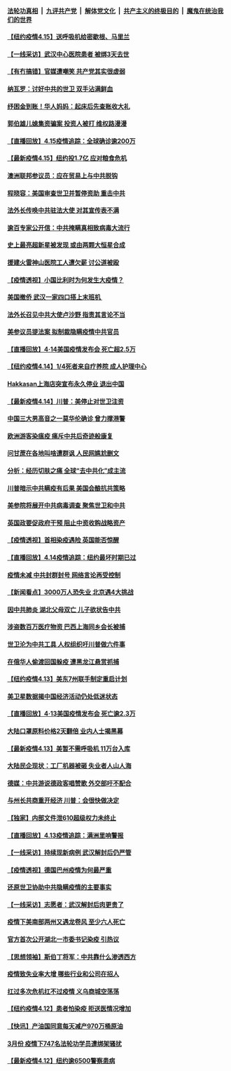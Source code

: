 

####  [法轮功真相](../../../../basic/blob/master/README.md?t=04160430) &nbsp;|&nbsp; [九评共产党](../../../../9ping.md/blob/master/README.md?t=04160430) &nbsp;|&nbsp; [解体党文化](../../../../jtdwh.md/blob/master/README.md?t=04160430)  &nbsp;|&nbsp; [共产主义的终极目的](../../../../gczydzjmd.md/blob/master/README.md?t=04160430) &nbsp;|&nbsp; [魔鬼在统治我们的世界](../../../../mgztzwmdsj.md/blob/master/README.md?t=04160430) 

#### [【纽约疫情4.15】送呼吸机给密歇根、马里兰](../pages/nf4514/n12032842.md?t=04160430) 

#### [【一线采访】武汉中心医院患者 被绑3天去世](../pages/nf4514/n12033321.md?t=04160430) 

#### [【有冇搞错】官媒遭嘲笑 共产党其实很虚弱](../pages/nf4514/n12033653.md?t=04160430) 

#### [纳瓦罗：讨好中共的世卫 双手沾满鲜血](../pages/nf4514/n12033452.md?t=04160430) 

#### [纾困金到账！华人妈妈：起床后先查账收大礼](../pages/nf4514/n12033313.md?t=04160430) 

#### [郭伯雄儿媳集资骗案 投资人被打 维权路漫漫](../pages/nf4514/n12033099.md?t=04160430) 

#### [【直播回放】4.15疫情追踪：全球确诊逾200万](../pages/nf4514/n12032899.md?t=04160430) 

#### [【最新疫情4.15】纽约投1.7亿 应对粮食危机](../pages/nf4514/n12031072.md?t=04160430) 

#### [澳洲联邦参议员：应在贸易上与中共脱钩](../pages/nf4514/n12031517.md?t=04160430) 

#### [程晓容：美国审查世卫并暂停资助 重击中共](../pages/nf4514/n12032412.md?t=04160430) 

#### [法外长传唤中共驻法大使 对其宣传表不满](../pages/nf4514/n12031412.md?t=04160430) 

#### [逾百专家公开信：中共掩瞒真相致病毒大流行](../pages/nf4514/n12030857.md?t=04160430) 

#### [史上最亮超新星被发现 或由两颗大恒星合成](../pages/nf4514/n12032037.md?t=04160430) 

#### [援建火雷神山医院工人遭欠薪 讨公道被殴](../pages/nf4514/n12032202.md?t=04160430) 

#### [【疫情透视】小国比利时为何发生大疫情？](../pages/nf4514/n12028180.md?t=04160430) 

#### [美国撤侨 武汉一家四口搭上末班机 ](../pages/nf4514/n12031340.md?t=04160430) 

#### [法外长召见中共大使卢沙野 指责其言论不当](../pages/nf4514/n12031303.md?t=04160430) 

#### [美参议员提法案 拟制裁隐瞒疫情中共官员](../pages/nf4514/n12031224.md?t=04160430) 

#### [【直播回放】4·14美国疫情发布会 死亡超2.5万](../pages/nf4514/n12030981.md?t=04160430) 

#### [【纽约疫情4.14】1/4死者来自疗养院 成人护理中心](../pages/nf4514/n12029926.md?t=04160430) 

#### [Hakkasan上海店突宣布永久停业 退出中国](../pages/nf4514/n12030965.md?t=04160430) 

#### [【最新疫情4.14】川普：美停止对世卫注资](../pages/nf4514/n12027947.md?t=04160430) 

#### [中国三大男高音之一莫华伦确诊 曾力撑港警](../pages/nf4514/n12031091.md?t=04160430) 

#### [欧洲游客染瘟疫 痛斥中共后奇迹般康复](../pages/nf4514/n12030636.md?t=04160430) 

#### [问甘蔗在各地叫啥遭群讽 人民网尴尬删文](../pages/nf4514/n12030854.md?t=04160430) 

#### [分析：经历切肤之痛 全球“去中共化”成主流](../pages/nf4514/n12030629.md?t=04160430) 

#### [川普暗示中共瞒疫有后果 美国会酿抗共策略](../pages/nf4514/n12029990.md?t=04160430) 

#### [美参院将展开中共病毒调查 聚焦世卫和中共](../pages/nf4514/n12030184.md?t=04160430) 

#### [英国政要促政府干预 阻止中资收购战略资产](../pages/nf4514/n12030334.md?t=04160430) 

#### [【疫情透视】首相染疫遇险 英国能否惊醒](../pages/nf4514/n12028951.md?t=04160430) 

#### [【直播回放】4.14疫情追踪：纽约最坏时期已过](../pages/nf4514/n12030034.md?t=04160430) 

#### [疫情未减 中共封群封号 网络言论再受控制](../pages/nf4514/n12029030.md?t=04160430) 

#### [【新闻看点】3000万人恐失业 北京遇4大挑战](../pages/nf4514/n12027860.md?t=04160430) 

#### [因中共肺炎 湖北父母双亡 儿子欲状告中共](../pages/nf4514/n12025754.md?t=04160430) 

#### [涉盗数百万医疗物资 巴西上海同乡会长被捕](../pages/nf4514/n12028867.md?t=04160430) 

#### [世卫沦为中共工具 人权组织吁川普做六件事](../pages/nf4514/n12028407.md?t=04160430) 

#### [在俄华人偷渡回国躲疫 遭黑龙江悬赏抓捕](../pages/nf4514/n12028323.md?t=04160430) 

#### [【纽约疫情4.13】美东7州联手制定重启计划](../pages/nf4514/n12026812.md?t=04160430) 

#### [美卫星数据揭中国经济活动仍处低迷状态](../pages/nf4514/n12028110.md?t=04160430) 

#### [【直播回放】4·13美国疫情发布会 死亡逾2.3万](../pages/nf4514/n12023005.md?t=04160430) 

#### [大陆口罩原料价格2天翻倍 业内人士揭黑幕](../pages/nf4514/n12027727.md?t=04160430) 

#### [【最新疫情4.13】美暂不需呼吸机 11万台入库](../pages/nf4514/n12024712.md?t=04160430) 

#### [大陆民企现状：工厂机器被砸 失业者人山人海](../pages/nf4514/n12027648.md?t=04160430) 

#### [德媒：中共游说德政客唱赞歌 外交部吁不配合](../pages/nf4514/n12027206.md?t=04160430) 

#### [与州长共商重开经济 川普：会很快做决定](../pages/nf4514/n12027724.md?t=04160430) 

#### [【独家】内部文件泄610超级权力未终止](../pages/nf4514/n12023895.md?t=04160430) 

#### [【直播回放】4.13疫情追踪：满洲里响警报](../pages/nf4514/n12026894.md?t=04160430) 

#### [【一线采访】持续现新病例 武汉解封后仍严管](../pages/nf4514/n12026624.md?t=04160430) 

#### [【疫情透视】德国巴州疫情为何最严重](../pages/nf4514/n12026036.md?t=04160430) 

#### [还原世卫协助中共隐瞒疫情的主要事实](../pages/nf4514/n12025503.md?t=04160430) 

#### [【一线采访】志愿者：武汉解封后肉更贵了](../pages/nf4514/n12025602.md?t=04160430) 

#### [疫情下美南部两州又遇龙卷风 至少六人死亡](../pages/nf4514/n12025994.md?t=04160430) 

#### [官方首次公开湖北一市委书记染疫 引热议](../pages/nf4514/n12025789.md?t=04160430) 

#### [【思想领袖】斯伯丁将军：中共靠什么渗透西方](../pages/nf4514/n11844974.md?t=04160430) 

#### [疫情致失业率大增 哪些行业和公司在招人](../pages/nf4514/n12012124.md?t=04160430) 

#### [扛过多次危机扛不过疫情 义乌商城空荡荡](../pages/nf4514/n12025345.md?t=04160430) 

#### [【纽约疫情4.12】患者怕染疫 拒送医情况增加](../pages/nf4514/n12024376.md?t=04160430) 

#### [【快讯】产油国同意每天减产970万桶原油](../pages/nf4514/n12025209.md?t=04160430) 

#### [3月份 疫情下747名法轮功学员遭绑架骚扰](../pages/nf4514/n12024335.md?t=04160430) 

#### [【最新疫情4.12】纽约逾6500警察患病](../pages/nf4514/n12020389.md?t=04160430) 

